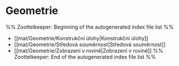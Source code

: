 # Geometrie
%% Zoottelkeeper: Beginning of the autogenerated index file list  %%
-  [[mat/Geometrie/Konstrukční úlohy|Konstrukční úlohy]]
-  [[mat/Geometrie/Středová souměrnost|Středová souměrnost]]
-  [[mat/Geometrie/Zobrazení v rovině|Zobrazení v rovině]]
%% Zoottelkeeper: End of the autogenerated index file list  %%
